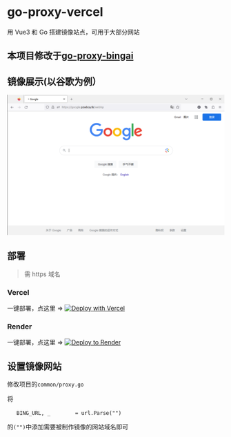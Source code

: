 # go-proxy-vercel
用 Vue3 和 Go 搭建镜像站点，可用于大部分网站

## 本项目修改于[go-proxy-bingai](https://github.com/adams549659584/go-proxy-bingai)

## 镜像展示(以谷歌为例）

![](./demo/demo.png)
## 部署

> 需 https 域名
### Vercel

一键部署，点这里 => [![Deploy with Vercel](https://vercel.com/button)](https://vercel.com/new/clone?repository-url=https://github.com/pzwboy/go-proxy&project-name=go-proxy&repository-name=go-proxy-vercel)
### Render

一键部署，点这里 => [![Deploy to Render](https://render.com/images/deploy-to-render-button.svg)](https://render.com/deploy?repo=https://github.com/pzwboy/go-proxy)

## 设置镜像网站

修改项目的`common/proxy.go`

将

`	BING_URL, _        = url.Parse("")`

的`("")`中添加需要被制作镜像的网站域名即可